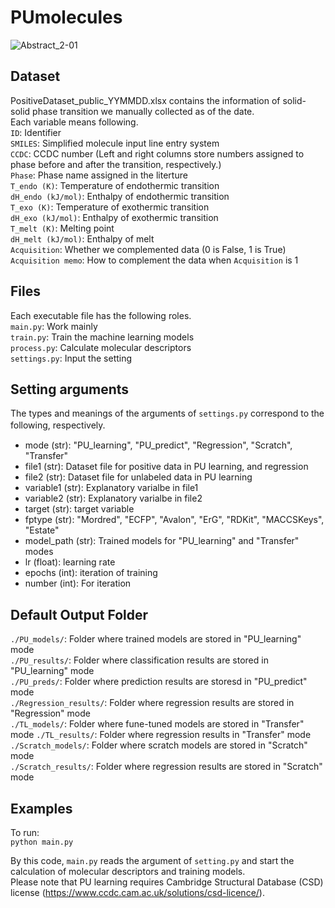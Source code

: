 # PUmolecules
![Abstract_2-01](https://user-images.githubusercontent.com/86113952/223691202-abf489aa-d220-45a0-a2a2-61ed3fca5979.png)

## Dataset
PositiveDataset_public_YYMMDD.xlsx contains the information of solid-solid phase transition we manually collected as of the date.  
Each variable means following.  
`ID`: Identifier  
`SMILES`: Simplified molecule input line entry system  
`CCDC`: CCDC number (Left and right columns store numbers assigned to phase before and after the transition, respectively.)  
`Phase`: Phase name assigned in the literture  
`T_endo (K)`: Temperature of endothermic transition  
`dH_endo (kJ/mol)`: Enthalpy of endothermic transition  
`T_exo (K)`: Temperature of exothermic transition  
`dH_exo (kJ/mol)`: Enthalpy of exothermic transition  
`T_melt (K)`: Melting point  
`dH_melt (kJ/mol)`: Enthalpy of melt  
`Acquisition`: Whether we complemented data (0 is False, 1 is True)  
`Acquisition memo`: How to complement the data when `Acquisition` is 1

## Files
Each executable file has the following roles.  
`main.py`: Work mainly  
`train.py`: Train the machine learning models  
`process.py`: Calculate molecular descriptors  
`settings.py`: Input the setting  

## Setting arguments
The types and meanings of the arguments of `settings.py` correspond to the following, respectively.　　
- mode (str): "PU_learning", "PU_predict", "Regression", "Scratch", "Transfer"   
- file1 (str): Dataset file for positive data in PU learning, and regression  
- file2 (str): Dataset file for unlabeled data in PU learning 
- variable1 (str): Explanatory varialbe in file1  
- variable2 (str): Explanatory varialbe in file2  
- target (str): target variable  
- fptype (str): "Mordred", "ECFP", "Avalon", "ErG", "RDKit", "MACCSKeys", "Estate"   
- model_path (str): Trained models for "PU_learning" and "Transfer" modes  
- lr (float): learning rate  
- epochs (int): iteration of training  
- number (int): For iteration  

## Default Output Folder 
`./PU_models/`: Folder where trained models are stored in "PU_learning" mode  
`./PU_results/`: Folder where classification results are stored in "PU_learning" mode  
`./PU_preds/`: Folder where prediction results are storesd in "PU_predict" mode  
`./Regression_results/`: Folder where regression results are stored in "Regression" mode    
`./TL_models/`: Folder where fune-tuned models are stored in "Transfer" mode 
`./TL_results/`: Folder where regression results in "Transfer" mode  
`./Scratch_models/`: Folder where scratch models are stored in "Scratch" mode  
`./Scratch_results/`: Folder where regression results are stored in "Scratch" mode

## Examples
To run:  
`python main.py`

By this code, `main.py` reads the argument of `setting.py` and start the calculation of molecular descriptors and training models.  
Please note that PU learning requires Cambridge Structural Database (CSD) license (https://www.ccdc.cam.ac.uk/solutions/csd-licence/). 
